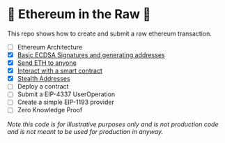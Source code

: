 # 🥩 Ethereum in the Raw 🫢

This repo shows how to create and submit a raw ethereum transaction. 

- [ ] Ethereum Architecture
- [x] [Basic ECDSA Signatures and generating addresses](scripts/01-ecdsa.ts)
- [x] [Send ETH to anyone](scripts/02-transaction.ts)
- [x] [Interact with a smart contract](scripts/03-contract.ts)
- [x] [Stealth Addresses](scripts/04-stealth.ts)
- [ ] Deploy a contract
- [ ] Submit a EIP-4337 UserOperation
- [ ] Create a simple EIP-1193 provider
- [ ] Zero Knowledge Proof

_Note this code is for illustrative purposes only and is not production code and is not meant to be used for production in anyway._
